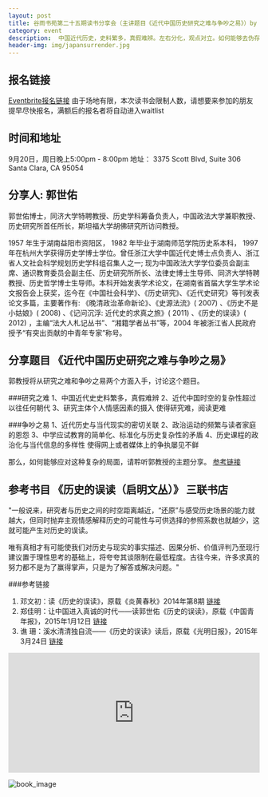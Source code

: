 ```yaml
---
layout: post
title: 谷雨书苑第二十五期读书分享会（主讲题目《近代中国历史研究之难与争吵之易》）by 郭世佑
category: event
description:  中国近代历史，史料繁多，真假难辨。左右分化，观点对立。如何能够去伪存真，去粗取精。听政法大学教授为你理清头绪。
header-img: img/japansurrender.jpg
---
```


## 报名链接
[Eventbrite报名链接](https://www.eventbrite.com/e/18600900795)
由于场地有限，本次读书会限制人数，请想要来参加的朋友提早尽快报名，满额后的报名者将自动进入waitlist

## 时间和地址
9月20日，周日晚上5:00pm - 8:00pm
地址：
3375 Scott Blvd, Suite 306
Santa Clara, CA 95054

## 分享人: 郭世佑
郭世佑博士，同济大学特聘教授、历史学科筹备负责人，中国政法大学兼职教授、历史研究所首任所长，斯坦福大学胡佛研究所访问教授。

1957 年生于湖南益阳市资阳区， 1982 年毕业于湖南师范学院历史系本科， 1997 年在杭州大学获得历史学博士学位。曾任浙江大学中国近代史博士点负责人、浙江省人文社会科学规划历史学科组召集人之一; 现为中国政法大学学位委员会副主席、通识教育委员会副主任、历史研究所所长、法律史博士生导师、同济大学特聘教授、历史哲学博士生导师。本科开始发表学术论文，在湖南省首届大学生学术论文报告会上获奖，迄今在《中国社会科学》、《历史研究》、《近代史研究》等刊发表论文多篇，主要著作有: 《晚清政治革命新论》、《史源法流》( 2007) 、《历史不是小姑娘》( 2008) 、《记问沉浮: 近代史的求真之旅》( 2011) 、《历史的误读》( 2012) ，主编“法大人札记丛书”、“湘籍学者丛书”等，2004 年被浙江省人民政府授予“有突出贡献的中青年专家”称号。

## 分享题目 《近代中国历史研究之难与争吵之易》
郭教授将从研究之难和争吵之易两个方面入手，讨论这个题目。

###研究之难
1、中国近代史史料繁多，真假难辨
2、近代中国时空的复杂性超过以往任何朝代
3、研究主体个人情感因素的摄入
使得研究难，阅读更难

###争吵之易
1、近代历史与当代现实的密切关联
2、政治运动的频繁与读者家庭的恩怨
3、中学应试教育的简单化、标准化与历史复杂性的矛盾
4、历史课程的政治化与当代信息的多样性
使得网上或者媒体上的争执屡见不鲜

那么，如何能够应对这种复杂的局面，请聆听郭教授的主题分享。
[参考链接](http://www.21ccom.net/plus/wapview.php?aid=125430)

## 参考书目 《历史的误读（启明文丛）》 三联书店

"一般说来，研究者与历史之间的时空距离越近，“还原”与感受历史场景的能力就越大，但同时抛弃主观情感解释历史的可能性与可供选择的参照系数也就越少，这就可能产生对历史的误读。

唯有真相才有可能使我们对历史与现实的事实描述、因果分析、价值评判乃至现行建议置于理性思考的基础上，将夸夸其谈限制在最低程度。古往今来，许多求真的努力都不是为了赢得掌声，只是为了解答或解决问题。"

###参考链接

1. 邓文初：读《历史的误读》，原载《炎黄春秋》2014年第8期  [链接](http://www.cnki.com.cn/Article/CJFDTotal-YHCQ201408019.htm)
2. 郑佳明：让中国进入真诚的时代——读郭世佑《历史的误读》，原载《中国青年报》，2015年1月12日   [链接](http://www.aisixiang.com/data/81211.html)
3. 谯  珊：溪水清清独自流——《历史的误读》读后，原载《光明日报》，2015年3月24日 [链接](http://www.chinawriter.com.cn/news/2015/2015-03-24/237630.html)

<iframe width="100%" height="240" src="https://www.youtube.com/embed/m5D-2DSlo5w" frameborder="0" allowfullscreen></iframe>

![book_image](http://img6.douban.com/lpic/s27250441.jpg)
